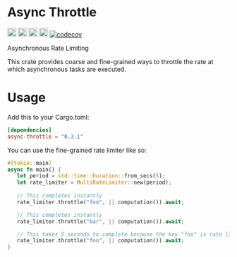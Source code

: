 # Async Throttle

[<img alt="github" src="https://img.shields.io/badge/github-wcygan/async--throttle-8da0cb?style=for-the-badge&labelColor=555555&logo=github" height="20">](https://github.com/wcygan/async-throttle)
[<img alt="crates.io" src="https://img.shields.io/crates/v/async-throttle.svg?style=for-the-badge&color=fc8d62&logo=rust" height="20">](https://crates.io/crates/async-throttle)
[<img alt="docs.rs" src="https://img.shields.io/badge/docs.rs-async--throttle-66c2a5?style=for-the-badge&labelColor=555555&logo=docs.rs" height="20">](https://docs.rs/async-throttle)
[<img alt="build status" src="https://img.shields.io/github/actions/workflow/status/wcygan/async-throttle/test.yml?branch=main&style=for-the-badge" height="20">](https://github.com/wcygan/async-throttle/actions?query=branch%3Amain)
[![codecov](https://codecov.io/github/wcygan/async-throttle/branch/main/graph/badge.svg?token=FW4Z2BUX1J)](https://codecov.io/github/wcygan/async-throttle)

Asynchronous Rate Limiting

This crate provides coarse and fine-grained ways to throttle the rate at which asynchronous tasks are executed.

# Usage

Add this to your Cargo.toml:

```toml
[dependencies]
async-throttle = "0.3.1"
```

You can use the fine-grained rate limiter like so:

```rust
#[tokio::main]
async fn main() {
   let period = std::time::Duration::from_secs(5);
   let rate_limiter = MultiRateLimiter::new(period);
    
   // This completes instantly
   rate_limiter.throttle("foo", || computation()).await;

   // This completes instantly
   rate_limiter.throttle("bar", || computation()).await;

   // This takes 5 seconds to complete because the key "foo" is rate limited
   rate_limiter.throttle("foo", || computation()).await;
}
```